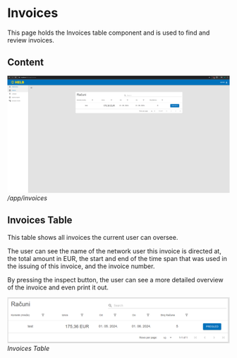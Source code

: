 # Invoices

This page holds the Invoices table component and is used to find and review
invoices.

## Content

![InvoicesPage](../../assets/InvoicesPage.png) _/app/invoices_

## Invoices Table

This table shows all invoices the current user can oversee.

The user can see the name of the network user this invoice is directed at, the
total amount in EUR, the start and end of the time span that was used in the
issuing of this invoice, and the invoice number.

By pressing the inspect button, the user can see a more detailed overview of the
invoice and even print it out.

![InvoicesTable](../../assets/InvoicesTable.png) _Invoices Table_
